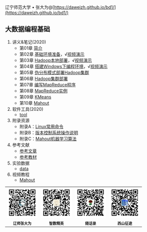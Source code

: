 辽宁师范大学 &bull; 张大为@[https://daweizh.github.io/bd1/](https://daweizh.github.io/bd1/)

## 大数据编程基础

1. 讲义&笔记(2020)
    - 第01章 [简介](2020/handout/01/intro.html)
    - 第02章 [基础环境准备](2020/handout/02/base-env.html)，√[视频演示](2020/handout/02/videos.html)
    - 第03章 [Hadoop本地部署](2020/handout/03/local.html)，√[视频演示](2020/handout/03/videos.html)
    - 第04章 [搭建Windows下编程环境](2020/handout/04/win-ide.html)，√[视频演示](2020/handout/04/videos.html)
    - 第05章 [伪分布模式部署Hadoop集群](2020/handout/05/pseudo.html)
    - 第06章 [Hadoop集群部署](2020/handout/06/clust.html)
    - 第07章 [编写MapReduce程序](2020/handout/07/mapreduce.html)
    - 第08章 [MapReduce实例](2020/handout/08/example.html)
    - 第09章 [KMeans](2020/handout/09/kmeans.html)
    - 第10章 [Mahout](2020/handout/10/mahout.html)
2. 软件工具(2020)
    - [tool](2020/tool/tool.html) 
3. 附录资源
    - 附录A：[Linux常用命令](appendix/a/command.html)
    - 附录B：[版本控制系统操作说明](appendix/b/vcs.html)
    - 附录C：[Mahout机器学习算法](appendix/c/mahout.html)
4. 参考文献
    - [参考文章](reference/paper/index.html)
    - [参考教材](reference/book/index.html)
5. 实验数据
    - [data](data/index.html) 
5. 视频教程
    - [Mahout](tutorial/mahout.html)

<table style="border:0px;font-size:12px;">
  <tr>
    <td style="border:0px;"> <img src="assets/me/img/zdw.jpg" width="100"> </td>
    <td style="border:0px;"> <img src="assets/me/img/idea.jpg" width="100"> </td>
    <td style="border:0px;"> <img src="assets/me/img/shl.jpg" width="100"> </td>
    <td style="border:0px;"> <img src="assets/me/img/xszt.jpg" width="100"> </td>
  </tr>
  <tr>
    <th style="border:0px;">辽师张大为</th><th style="border:0px;">智数精英</th>
    <th style="border:0px;">随话录</th><th style="border:0px;">西山征途</th>
  </tr>
</table>
